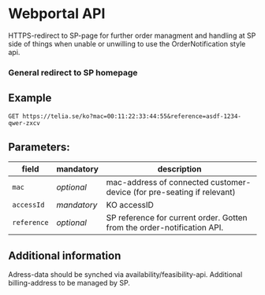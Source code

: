 # Webportal API
HTTPS-redirect to SP-page for further order managment and handling at SP side of things when unable or unwilling to use the OrderNotification style api.


### General redirect to SP homepage
## Example
```https
GET https://telia.se/ko?mac=00:11:22:33:44:55&reference=asdf-1234-qwer-zxcv
```

## Parameters:
| field       | mandatory   | description                                                             |
|-------------|-------------|-------------------------------------------------------------------------|
| `mac`       | *optional*  | mac-address of connected customer-device (for pre-seating if relevant)  |
| `accessId`  | *mandatory* | KO accessID                                                             |
| `reference` | *optional*  | SP reference for current order. Gotten from the order-notification API. |

## Additional information
Adress-data should be synched via availability/feasibility-api. Additional billing-address to be managed by SP.
